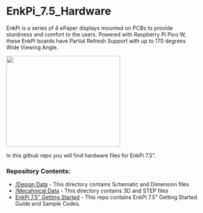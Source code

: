 # EnkPi_7.5_Hardware
EnkPi is a series of 4 ePaper displays mounted on PCBs to provide sturdiness and comfort to the users.
Powered with Raspberry Pi Pico W, these EnkPi boards have Partial Refresh Support with up to 170 degrees Wide Viewing Angle. 

<img src="" width="300" height="240">


In this github repo you will find hardware files for EnkPi 7.5".

### Repository Contents:
  - [/Design Data]() - This directory contains Schematic and Dimension files
  - [/Mecahnical Data]() - This directory contains 3D and STEP files
  - [EnkPi 7.5" Getting Started](https://github.com/sbcshop/EnkPi_7.5_Software) - This repo contains EnkPi 7.5" Getting Started Guide and Sample Codes.
